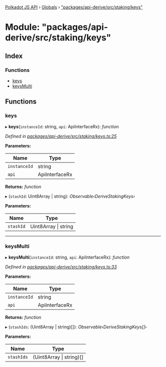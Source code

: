 [Polkadot JS API](../README.md) › [Globals](../globals.md) › ["packages/api-derive/src/staking/keys"](_packages_api_derive_src_staking_keys_.md)

# Module: "packages/api-derive/src/staking/keys"

## Index

### Functions

* [keys](_packages_api_derive_src_staking_keys_.md#keys)
* [keysMulti](_packages_api_derive_src_staking_keys_.md#keysmulti)

## Functions

###  keys

▸ **keys**(`instanceId`: string, `api`: ApiInterfaceRx): *function*

*Defined in [packages/api-derive/src/staking/keys.ts:25](https://github.com/polkadot-js/api/blob/eda5edbd4/packages/api-derive/src/staking/keys.ts#L25)*

**Parameters:**

Name | Type |
------ | ------ |
`instanceId` | string |
`api` | ApiInterfaceRx |

**Returns:** *function*

▸ (`stashId`: Uint8Array | string): *Observable‹DeriveStakingKeys›*

**Parameters:**

Name | Type |
------ | ------ |
`stashId` | Uint8Array &#124; string |

___

###  keysMulti

▸ **keysMulti**(`instanceId`: string, `api`: ApiInterfaceRx): *function*

*Defined in [packages/api-derive/src/staking/keys.ts:33](https://github.com/polkadot-js/api/blob/eda5edbd4/packages/api-derive/src/staking/keys.ts#L33)*

**Parameters:**

Name | Type |
------ | ------ |
`instanceId` | string |
`api` | ApiInterfaceRx |

**Returns:** *function*

▸ (`stashIds`: (Uint8Array | string)[]): *Observable‹DeriveStakingKeys[]›*

**Parameters:**

Name | Type |
------ | ------ |
`stashIds` | (Uint8Array &#124; string)[] |

